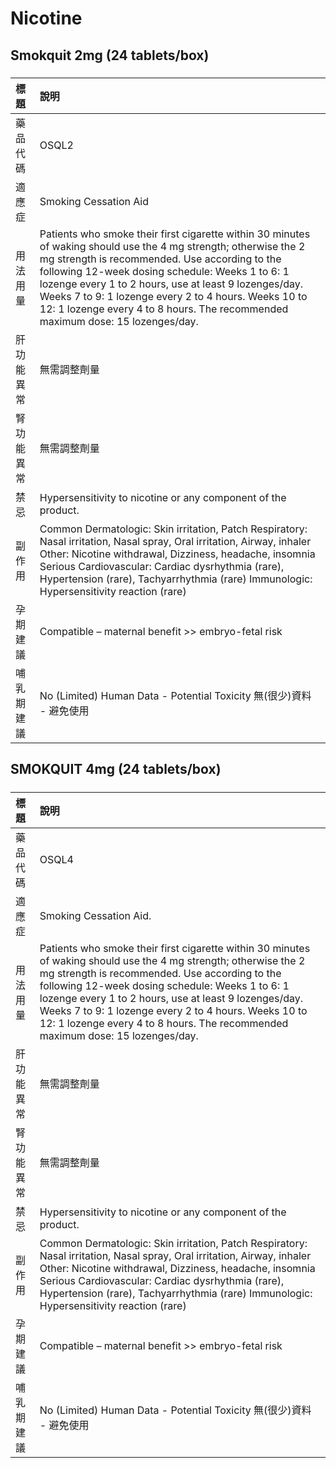 # Nicotine

## Smokquit 2mg (24 tablets/box)

##### 

| 標題       | 說明                                                                                                                                                                                                                                                                                                                                                                                                                     |
|:-----------|:-------------------------------------------------------------------------------------------------------------------------------------------------------------------------------------------------------------------------------------------------------------------------------------------------------------------------------------------------------------------------------------------------------------------------|
| 藥品代碼   | OSQL2                                                                                                                                                                                                                                                                                                                                                                                                                    |
| 適應症     | Smoking Cessation Aid                                                                                                                                                                                                                                                                                                                                                                                                    |
| 用法用量   | Patients who smoke their first cigarette within 30 minutes of waking should use the 4 mg strength; otherwise the 2 mg strength is recommended. Use according to the following 12-week dosing schedule: Weeks 1 to 6: 1 lozenge every 1 to 2 hours, use at least 9 lozenges/day. Weeks 7 to 9: 1 lozenge every 2 to 4 hours. Weeks 10 to 12: 1 lozenge every 4 to 8 hours. The recommended maximum dose: 15 lozenges/day. |
| 肝功能異常 | 無需調整劑量                                                                                                                                                                                                                                                                                                                                                                                                             |
| 腎功能異常 | 無需調整劑量                                                                                                                                                                                                                                                                                                                                                                                                             |
| 禁忌       | Hypersensitivity to nicotine or any component of the product.                                                                                                                                                                                                                                                                                                                                                            |
| 副作用     | Common Dermatologic: Skin irritation, Patch Respiratory: Nasal irritation, Nasal spray, Oral irritation, Airway, inhaler Other: Nicotine withdrawal, Dizziness, headache, insomnia Serious Cardiovascular: Cardiac dysrhythmia (rare), Hypertension (rare), Tachyarrhythmia (rare) Immunologic: Hypersensitivity reaction (rare)                                                                                         |
| 孕期建議   | Compatible – maternal benefit >> embryo-fetal risk                                                                                                                                                                                                                                                                                                                                                                       |
| 哺乳期建議 | No (Limited) Human Data - Potential Toxicity 無(很少)資料 - 避免使用                                                                                                                                                                                                                                                                                                                                                     |

## SMOKQUIT 4mg (24 tablets/box)

##### 

| 標題       | 說明                                                                                                                                                                                                                                                                                                                                                                                                                     |
|:-----------|:-------------------------------------------------------------------------------------------------------------------------------------------------------------------------------------------------------------------------------------------------------------------------------------------------------------------------------------------------------------------------------------------------------------------------|
| 藥品代碼   | OSQL4                                                                                                                                                                                                                                                                                                                                                                                                                    |
| 適應症     | Smoking Cessation Aid.                                                                                                                                                                                                                                                                                                                                                                                                   |
| 用法用量   | Patients who smoke their first cigarette within 30 minutes of waking should use the 4 mg strength; otherwise the 2 mg strength is recommended. Use according to the following 12-week dosing schedule: Weeks 1 to 6: 1 lozenge every 1 to 2 hours, use at least 9 lozenges/day. Weeks 7 to 9: 1 lozenge every 2 to 4 hours. Weeks 10 to 12: 1 lozenge every 4 to 8 hours. The recommended maximum dose: 15 lozenges/day. |
| 肝功能異常 | 無需調整劑量                                                                                                                                                                                                                                                                                                                                                                                                             |
| 腎功能異常 | 無需調整劑量                                                                                                                                                                                                                                                                                                                                                                                                             |
| 禁忌       | Hypersensitivity to nicotine or any component of the product.                                                                                                                                                                                                                                                                                                                                                            |
| 副作用     | Common Dermatologic: Skin irritation, Patch Respiratory: Nasal irritation, Nasal spray, Oral irritation, Airway, inhaler Other: Nicotine withdrawal, Dizziness, headache, insomnia Serious Cardiovascular: Cardiac dysrhythmia (rare), Hypertension (rare), Tachyarrhythmia (rare) Immunologic: Hypersensitivity reaction (rare)                                                                                         |
| 孕期建議   | Compatible – maternal benefit >> embryo-fetal risk                                                                                                                                                                                                                                                                                                                                                                       |
| 哺乳期建議 | No (Limited) Human Data - Potential Toxicity 無(很少)資料 - 避免使用                                                                                                                                                                                                                                                                                                                                                     |

